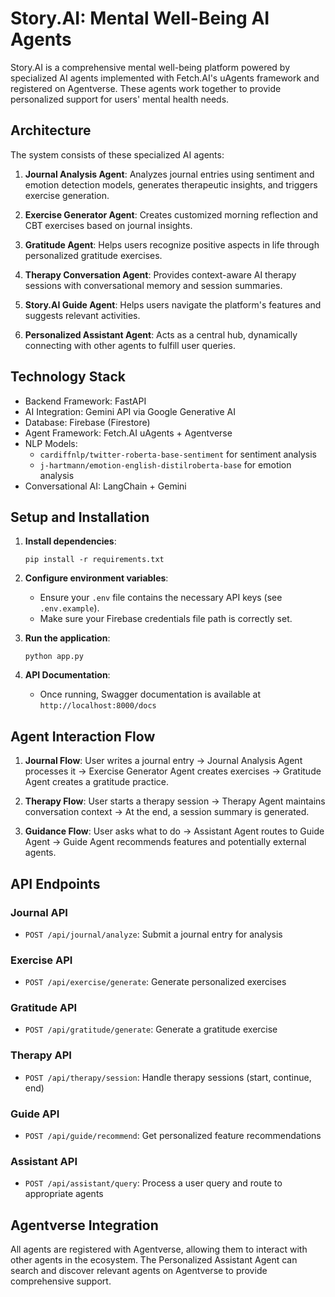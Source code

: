 # Story.AI: Mental Well-Being AI Agents

Story.AI is a comprehensive mental well-being platform powered by specialized AI agents implemented with Fetch.AI's uAgents framework and registered on Agentverse. These agents work together to provide personalized support for users' mental health needs.

## Architecture

The system consists of these specialized AI agents:

1. **Journal Analysis Agent**: Analyzes journal entries using sentiment and emotion detection models, generates therapeutic insights, and triggers exercise generation.

2. **Exercise Generator Agent**: Creates customized morning reflection and CBT exercises based on journal insights.

3. **Gratitude Agent**: Helps users recognize positive aspects in life through personalized gratitude exercises.

4. **Therapy Conversation Agent**: Provides context-aware AI therapy sessions with conversational memory and session summaries.

5. **Story.AI Guide Agent**: Helps users navigate the platform's features and suggests relevant activities.

6. **Personalized Assistant Agent**: Acts as a central hub, dynamically connecting with other agents to fulfill user queries.

## Technology Stack

- Backend Framework: FastAPI
- AI Integration: Gemini API via Google Generative AI
- Database: Firebase (Firestore)
- Agent Framework: Fetch.AI uAgents + Agentverse
- NLP Models: 
  - `cardiffnlp/twitter-roberta-base-sentiment` for sentiment analysis
  - `j-hartmann/emotion-english-distilroberta-base` for emotion analysis
- Conversational AI: LangChain + Gemini

## Setup and Installation

1. **Install dependencies**:
   ```
   pip install -r requirements.txt
   ```

2. **Configure environment variables**:
   - Ensure your `.env` file contains the necessary API keys (see `.env.example`).
   - Make sure your Firebase credentials file path is correctly set.

3. **Run the application**:
   ```
   python app.py
   ```

4. **API Documentation**:
   - Once running, Swagger documentation is available at `http://localhost:8000/docs`

## Agent Interaction Flow

1. **Journal Flow**: User writes a journal entry → Journal Analysis Agent processes it → Exercise Generator Agent creates exercises → Gratitude Agent creates a gratitude practice.

2. **Therapy Flow**: User starts a therapy session → Therapy Agent maintains conversation context → At the end, a session summary is generated.

3. **Guidance Flow**: User asks what to do → Assistant Agent routes to Guide Agent → Guide Agent recommends features and potentially external agents.

## API Endpoints

### Journal API
- `POST /api/journal/analyze`: Submit a journal entry for analysis

### Exercise API
- `POST /api/exercise/generate`: Generate personalized exercises

### Gratitude API
- `POST /api/gratitude/generate`: Generate a gratitude exercise

### Therapy API
- `POST /api/therapy/session`: Handle therapy sessions (start, continue, end)

### Guide API
- `POST /api/guide/recommend`: Get personalized feature recommendations

### Assistant API
- `POST /api/assistant/query`: Process a user query and route to appropriate agents

## Agentverse Integration

All agents are registered with Agentverse, allowing them to interact with other agents in the ecosystem. The Personalized Assistant Agent can search and discover relevant agents on Agentverse to provide comprehensive support.